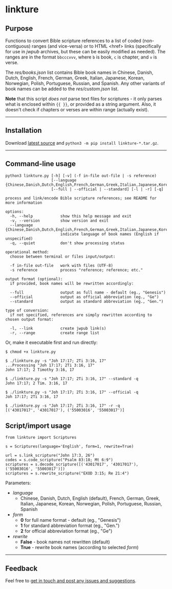 # linkture


## Purpose

Functions to convert Bible scripture references to a list of coded (non-contiguous) ranges (and vice-versa) or to HTML \<href> links (specifically for use in *jwpub* archives, but these can be easily modified as needed). The ranges are in the format `bbcccvvv`, where `b` is book, `c` is chapter, and `v` is verse.

The *res/books.json* list contains Bible book names in Chinese, Danish, Dutch, English, French, German, Greek, Italian, Japanese, Korean, Norwegian, Polish, Portuguese, Russian, and Spanish. Any other variants of book names can be added to the *res/custom.json* list.

**Note** that this script _does not_ parse text files for scriptures - it only parses what is enclosed within `{{ }}`, or provided as a string argument. Also, it doesn't check if chapters or verses are within range (actually exist).

____
## Installation

Download [latest source](https://github.com/erykjj/linkture/releases/latest) and `python3 -m pip install linkture-*.tar.gz`.

____
## Command-line usage

```
python3 linkture.py [-h] [-v] (-f in-file out-file | -s reference)
                    [--language {Chinese,Danish,Dutch,English,French,German,Greek,Italian,Japanese,Korean,Norwegian,Polish,Portuguese,Russian,Spanish}]
                    [--full | --official | --standard] [-l | -r] [-q]

process and link/encode Bible scripture references; see README for more information

options:
  -h, --help            show this help message and exit
  -v, --version         show version and exit
  --language {Chinese,Danish,Dutch,English,French,German,Greek,Italian,Japanese,Korean,Norwegian,Polish,Portuguese,Russian,Spanish}
                        indicate language of book names (English if unspecified)
  -q, --quiet           don't show processing status

operational method:
  choose between terminal or files input/output:

  -f in-file out-file   work with files (UTF-8)
  -s reference          process "reference; reference; etc."

output format (optional):
  if provided, book names will be rewritten accordingly:

  --full                output as full name - default (eg., "Genesis")
  --official            output as official abbreviation (eg., "Ge")
  --standard            output as standard abbreviation (eg., "Gen.")

type of conversion:
  if not specified, references are simply rewritten according to chosen output format:

  -l, --link            create jwpub link(s)
  -r, --range           create range list
```

Or, make it executable first and run directly:
```
$ chmod +x linkture.py

$ ./linkture.py -s "Joh 17:17; 2Ti 3:16, 17"
...Processing "Joh 17:17; 2Ti 3:16, 17"
John 17:17; 2 Timothy 3:16, 17

$ ./linkture.py -s "Joh 17:17; 2Ti 3:16, 17" --standard -q
John 17:17; 2 Tim. 3:16, 17

$ ./linkture.py -s "Joh 17:17; 2Ti 3:16, 17" --official -q
Joh 17:17; 2Ti 3:16, 17

$ ./linkture.py -s "Joh 17:17; 2Ti 3:16, 17" -r -q
[('43017017', '43017017'), ('55003016', '55003017')]
```

## Script/import usage

```
from linkture import Scriptures

s = Scriptures(language='English', form=1, rewrite=True)

url = s.link_scripture("John 17:3, 26")
codes = s.code_scripture("Psalm 83:18; Mt 6:9")
scriptures = s.decode_scripture([('43017017', '43017017'), ('55003016', '55003017')])
scriptures = s.rewrite_scripture("EXOD 3:15; Re 21:4")
```
Parameters:
* *language*
  * Chinese, Danish, Dutch, English (default), French, German, Greek, Italian, Japanese, Korean, Norwegian, Polish, Portuguese, Russian, Spanish
* *form*
  * **0** for full name format - default (eg., "Genesis")
  * **1** for standard abbreviation format (eg., "Gen.")
  * **2** for official abbreviation format (eg., "Ge")
* *rewrite*
  * **False** - book names not rewritten (default)
  * **True** - rewrite book names (according to selected *form*)

____
## Feedback

Feel free to [get in touch and post any issues and suggestions](https://github.com/erykjj/linkture/issues).
